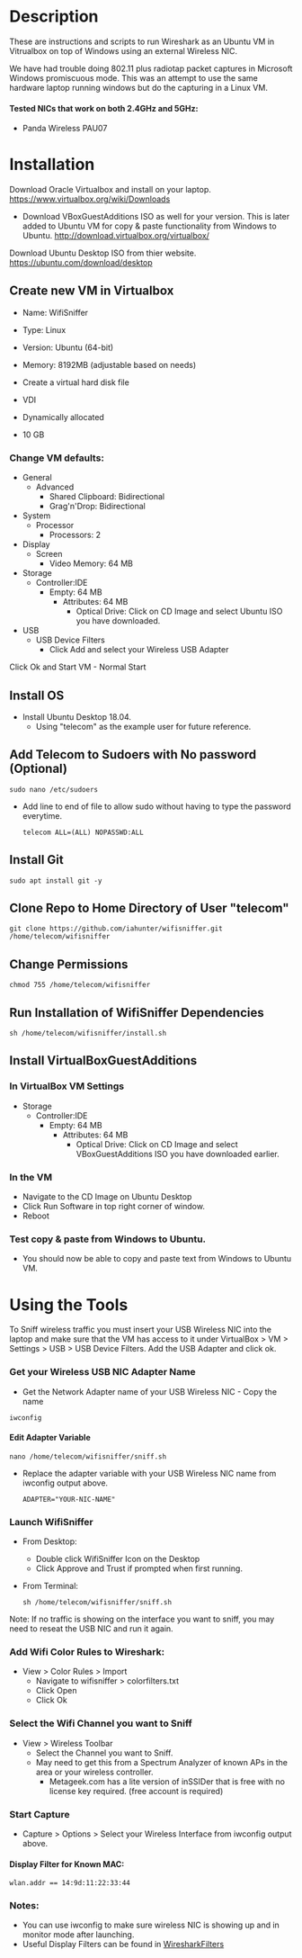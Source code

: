 # Description
These are instructions and scripts to run Wireshark as an Ubuntu VM in Vitrualbox on top of Windows using an external Wireless NIC. 

We have had trouble doing 802.11 plus radiotap packet captures in Microsoft Windows promiscuous mode. This was an attempt to use the same hardware laptop running windows but do the capturing in a Linux VM. 

#### Tested NICs that work on both 2.4GHz and 5GHz: 
* Panda Wireless PAU07


# Installation

Download Oracle Virtualbox and install on your laptop. https://www.virtualbox.org/wiki/Downloads
* Download VBoxGuestAdditions ISO as well for your version. This is later added to Ubuntu VM for copy & paste functionality from Windows to Ubuntu. http://download.virtualbox.org/virtualbox/

Download Ubuntu Desktop ISO from thier website. https://ubuntu.com/download/desktop

## Create new VM in Virtualbox

* Name: WifiSniffer
* Type: Linux
* Version: Ubuntu (64-bit)

* Memory: 8192MB (adjustable based on needs)

* Create a virtual hard disk file

* VDI
* Dynamically allocated
* 10 GB

### Change VM defaults: 
* General
	* Advanced
		* Shared Clipboard: Bidirectional
		* Grag'n'Drop: Bidirectional
* System
	* Processor
		* Processors: 2
* Display
	* Screen
		* Video Memory: 64 MB
* Storage
	* Controller:IDE
		* Empty: 64 MB
			* Attributes: 64 MB
				* Optical Drive: Click on CD Image and select Ubuntu ISO you have downloaded. 
* USB
	* USB Device Filters
		* Click Add and select your Wireless USB Adapter
		
Click Ok and Start VM - Normal Start

## Install OS

* Install Ubuntu Desktop 18.04. 
	* Using "telecom" as the example user for future reference. 

## Add Telecom to Sudoers with No password (Optional)
```
sudo nano /etc/sudoers
```
* Add line to end of file to allow sudo without having to type the password everytime. 
	```
	telecom ALL=(ALL) NOPASSWD:ALL
	```

## Install Git
```
sudo apt install git -y
```

## Clone Repo to Home Directory of User "telecom"
```
git clone https://github.com/iahunter/wifisniffer.git /home/telecom/wifisniffer
```

## Change Permissions
```
chmod 755 /home/telecom/wifisniffer
```

## Run Installation of WifiSniffer Dependencies
```
sh /home/telecom/wifisniffer/install.sh
```

## Install VirtualBoxGuestAdditions
### In VirtualBox VM Settings
* Storage
	* Controller:IDE
		* Empty: 64 MB
			* Attributes: 64 MB
				* Optical Drive: Click on CD Image and select VBoxGuestAdditions ISO you have downloaded earlier.
				
### In the VM
* Navigate to the CD Image on Ubuntu Desktop
* Click Run Software in top right corner of window. 
* Reboot

### Test copy & paste from Windows to Ubuntu. 
* You should now be able to copy and paste text from Windows to Ubuntu VM. 

# Using the Tools

To Sniff wireless traffic you must insert your USB Wireless NIC into the laptop and make sure that the VM has access to it under VirtualBox > VM > Settings > USB > USB Device Filters. Add the USB Adapter and click ok. 

### Get your Wireless USB NIC Adapter Name

* Get the Network Adapter name of your USB Wireless NIC - Copy the name
```
iwconfig
```

#### Edit Adapter Variable
```
nano /home/telecom/wifisniffer/sniff.sh 
```
* Replace the adapter variable with your USB Wireless NIC name from iwconfig output above.
	```
	ADAPTER="YOUR-NIC-NAME"
	```

### Launch WifiSniffer

* From Desktop: 
	* Double click WifiSniffer Icon on the Desktop
	* Click Approve and Trust if prompted when first running.

* From Terminal: 
	```
	sh /home/telecom/wifisniffer/sniff.sh
	```
Note: If no traffic is showing on the interface you want to sniff, you may need to reseat the USB NIC and run it again.

### Add Wifi Color Rules to Wireshark: 
* View > Color Rules > Import
	* Navigate to wifisniffer > colorfilters.txt
	* Click Open
	* Click Ok

### Select the Wifi Channel you want to Sniff
* View > Wireless Toolbar
	* Select the Channel you want to Sniff.
	* May need to get this from a Spectrum Analyzer of known APs in the area or your wireless controller. 
		* Metageek.com has a lite version of inSSIDer that is free with no license key required. (free account is required)
	
### Start Capture
* Capture > Options > Select your Wireless Interface from iwconfig output above. 

#### Display Filter for Known MAC:
```
wlan.addr == 14:9d:11:22:33:44
```

### Notes: 
* You can use iwconfig to make sure wireless NIC is showing up and in monitor mode after launching. 
* Useful Display Filters can be found in [WiresharkFilters](WiresharkFilters)



